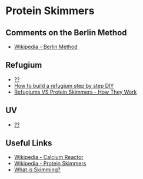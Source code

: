 
Protein Skimmers
================

Comments on the Berlin Method
-----------------------------

 * [Wikipedia - Berlin Method](https://en.wikipedia.org/wiki/Berlin_Method)


Refugium
--------

 * [??](http://saltaquarium.about.com/od/startinganaquarium/ss/Building-A-Saltwater-Aquarium-Refugium.htm)
 * [How to build a refugium step by step DIY](https://www.youtube.com/watch?v=kzdZy59Gbsc)
 * [Refugiums VS Protein Skimmers - How They Work](https://www.youtube.com/watch?v=ccyJXNkRVQc)

UV
--

 * [??](http://www.guardiantechnologies.com/uvc-technology.html)


Useful Links
------------

 * [Wikipedia - Calcium Reactor](https://en.wikipedia.org/wiki/Calcium_reactor)
 * [Wikipedia - Protein Skimmers](https://en.wikipedia.org/wiki/Protein_skimmer)
 * [What is Skimming?](http://www.reefkeeping.com/issues/2006-08/rhf/index.php)
